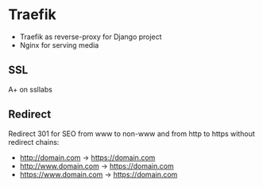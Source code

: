 # Traefik
- Traefik as reverse-proxy for Django project
- Nginx for serving media

## SSL
A+ on ssllabs

## Redirect
Redirect 301 for SEO from www to non-www and from http to https without redirect chains:
- http://domain.com -> https://domain.com
- http://www.domain.com -> https://domain.com
- https://www.domain.com -> https://domain.com